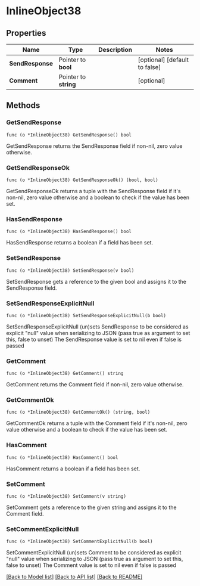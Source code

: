 # InlineObject38

## Properties

Name | Type | Description | Notes
------------ | ------------- | ------------- | -------------
**SendResponse** | Pointer to **bool** |  | [optional] [default to false]
**Comment** | Pointer to **string** |  | [optional] 

## Methods

### GetSendResponse

`func (o *InlineObject38) GetSendResponse() bool`

GetSendResponse returns the SendResponse field if non-nil, zero value otherwise.

### GetSendResponseOk

`func (o *InlineObject38) GetSendResponseOk() (bool, bool)`

GetSendResponseOk returns a tuple with the SendResponse field if it's non-nil, zero value otherwise
and a boolean to check if the value has been set.

### HasSendResponse

`func (o *InlineObject38) HasSendResponse() bool`

HasSendResponse returns a boolean if a field has been set.

### SetSendResponse

`func (o *InlineObject38) SetSendResponse(v bool)`

SetSendResponse gets a reference to the given bool and assigns it to the SendResponse field.

### SetSendResponseExplicitNull

`func (o *InlineObject38) SetSendResponseExplicitNull(b bool)`

SetSendResponseExplicitNull (un)sets SendResponse to be considered as explicit "null" value
when serializing to JSON (pass true as argument to set this, false to unset)
The SendResponse value is set to nil even if false is passed
### GetComment

`func (o *InlineObject38) GetComment() string`

GetComment returns the Comment field if non-nil, zero value otherwise.

### GetCommentOk

`func (o *InlineObject38) GetCommentOk() (string, bool)`

GetCommentOk returns a tuple with the Comment field if it's non-nil, zero value otherwise
and a boolean to check if the value has been set.

### HasComment

`func (o *InlineObject38) HasComment() bool`

HasComment returns a boolean if a field has been set.

### SetComment

`func (o *InlineObject38) SetComment(v string)`

SetComment gets a reference to the given string and assigns it to the Comment field.

### SetCommentExplicitNull

`func (o *InlineObject38) SetCommentExplicitNull(b bool)`

SetCommentExplicitNull (un)sets Comment to be considered as explicit "null" value
when serializing to JSON (pass true as argument to set this, false to unset)
The Comment value is set to nil even if false is passed

[[Back to Model list]](../README.md#documentation-for-models) [[Back to API list]](../README.md#documentation-for-api-endpoints) [[Back to README]](../README.md)


